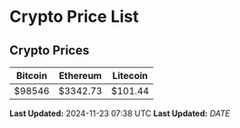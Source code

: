 # Crypto Price List

## Crypto Prices
| Bitcoin | Ethereum | Litecoin |
| ------- | -------- | -------- |
| $98546 | $3342.73 | $101.44 |
**Last Updated:** 2024-11-23 07:38 UTC
**Last Updated:** $DATE$
